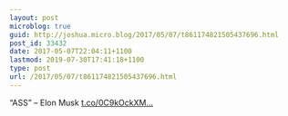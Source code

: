 ```yaml
---
layout: post
microblog: true
guid: http://joshua.micro.blog/2017/05/07/t861174821505437696.html
post_id: 33432
date: 2017-05-07T22:04:11+1100
lastmod: 2019-07-30T17:41:18+1100
type: post
url: /2017/05/07/t861174821505437696.html
---
```

“ASS” – Elon Musk [t.co/0C9kOckXM...](https://t.co/0C9kOckXMa)

